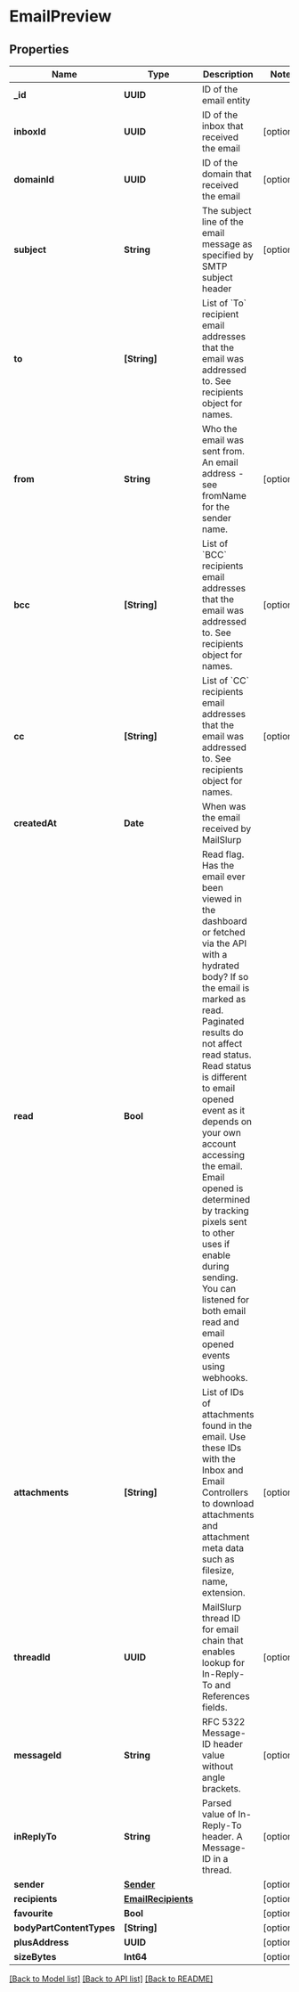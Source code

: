 # EmailPreview

## Properties
Name | Type | Description | Notes
------------ | ------------- | ------------- | -------------
**_id** | **UUID** | ID of the email entity | 
**inboxId** | **UUID** | ID of the inbox that received the email | [optional] 
**domainId** | **UUID** | ID of the domain that received the email | [optional] 
**subject** | **String** | The subject line of the email message as specified by SMTP subject header | [optional] 
**to** | **[String]** | List of &#x60;To&#x60; recipient email addresses that the email was addressed to. See recipients object for names. | 
**from** | **String** | Who the email was sent from. An email address - see fromName for the sender name. | [optional] 
**bcc** | **[String]** | List of &#x60;BCC&#x60; recipients email addresses that the email was addressed to. See recipients object for names. | [optional] 
**cc** | **[String]** | List of &#x60;CC&#x60; recipients email addresses that the email was addressed to. See recipients object for names. | [optional] 
**createdAt** | **Date** | When was the email received by MailSlurp | 
**read** | **Bool** | Read flag. Has the email ever been viewed in the dashboard or fetched via the API with a hydrated body? If so the email is marked as read. Paginated results do not affect read status. Read status is different to email opened event as it depends on your own account accessing the email. Email opened is determined by tracking pixels sent to other uses if enable during sending. You can listened for both email read and email opened events using webhooks. | 
**attachments** | **[String]** | List of IDs of attachments found in the email. Use these IDs with the Inbox and Email Controllers to download attachments and attachment meta data such as filesize, name, extension. | [optional] 
**threadId** | **UUID** | MailSlurp thread ID for email chain that enables lookup for In-Reply-To and References fields. | [optional] 
**messageId** | **String** | RFC 5322 Message-ID header value without angle brackets. | [optional] 
**inReplyTo** | **String** | Parsed value of In-Reply-To header. A Message-ID in a thread. | [optional] 
**sender** | [**Sender**](Sender) |  | [optional] 
**recipients** | [**EmailRecipients**](EmailRecipients) |  | [optional] 
**favourite** | **Bool** |  | [optional] 
**bodyPartContentTypes** | **[String]** |  | [optional] 
**plusAddress** | **UUID** |  | [optional] 
**sizeBytes** | **Int64** |  | [optional] 

[[Back to Model list]](../README#documentation-for-models) [[Back to API list]](../README#documentation-for-api-endpoints) [[Back to README]](../README)


